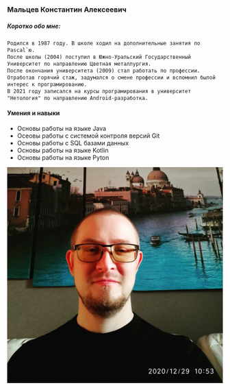### Мальцев Константин Алексеевич

##### Коротко обо мне:
    Родился в 1987 году. В школе ходил на дополнительные занятия по Pascal`ю. 
    После школы (2004) поступил в Южно-Уральский Государственный Университет по направлению Цветная металлургия. 
    После окончания университета (2009) стал работать по профессии. 
    Отработав горячий стаж, задумался о смене профессии и вспомнил былой интерес к програмированию.
    В 2021 году записался на курсы програмирования в университет "Нетология" по направлению Android-разработка.

#### Умения и навыки
* Основы работы на языке Java
* Осеовы работы с системой контроля версий Git
* Основы работы с SQL базами данных
* Основы работы на языке Kotlin
* Основы работы на языке Pyton


![Собственно я](img/IMG_20201230_165700_740.jpg)
